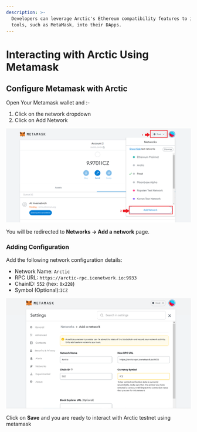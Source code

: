 ```yaml
---
description: >-
  Developers can leverage Arctic's Ethereum compatibility features to integrate
  tools, such as MetaMask, into their DApps.
---
```


# Interacting with Arctic Using Metamask

## Configure Metamask with Arctic

Open Your Metamask wallet and :-

1. Click on the network dropdown
2. Click on Add Network

![](../../.gitbook/assets/metaArc1.png)

You will be redirected to **Networks -> Add a network** page.

### Adding Configuration

Add the following network configuration details:

* Network Name: `Arctic`
* RPC URL: `https://arctic-rpc.icenetwork.io:9933`
* ChainID: `552` (hex: `0x228`)
* Symbol (Optional):`ICZ`

![](<../../.gitbook/assets/image (6).png>)

Click on **Save** and you are ready to interact with Arctic testnet using metamask
